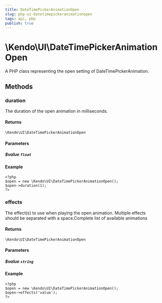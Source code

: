 ```yaml
---
title: DateTimePickerAnimationOpen
slug: php-ui-datetimepickeranimationopen
tags: api, php
publish: true
---
```


# \Kendo\UI\DateTimePickerAnimationOpen

A PHP class representing the open setting of DateTimePickerAnimation.


## Methods

### duration
The duration of the open animation in milliseconds.

#### Returns
`\Kendo\UI\DateTimePickerAnimationOpen`

#### Parameters

##### $value `float`



#### Example 
    <?php
    $open = new \Kendo\UI\DateTimePickerAnimationOpen();
    $open->duration(1);
    ?>

### effects
The effect(s) to use when playing the open animation. Multiple effects should be separated with a space.Complete list of available animations

#### Returns
`\Kendo\UI\DateTimePickerAnimationOpen`

#### Parameters

##### $value `string`



#### Example 
    <?php
    $open = new \Kendo\UI\DateTimePickerAnimationOpen();
    $open->effects('value');
    ?>

 
